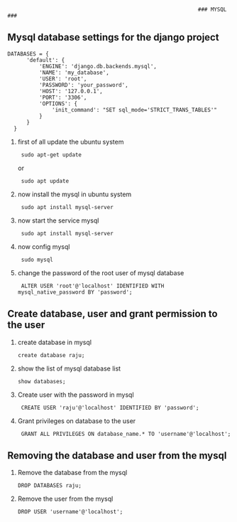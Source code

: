                                                                 ### MYSQL ###
   
   
   ## Mysql database settings for the django project
   
    DATABASES = {  
          'default': {  
              'ENGINE': 'django.db.backends.mysql',  
              'NAME': 'my_database',  
              'USER': 'root',  
              'PASSWORD': 'your_password',  
              'HOST': '127.0.0.1',  
              'PORT': '3306',  
              'OPTIONS': {  
                  'init_command': "SET sql_mode='STRICT_TRANS_TABLES'"  
              }  
          }  
      }  
          
1. first of all update the ubuntu system
    
        sudo apt-get update 
      
     or
      
        sudo apt update
     
2. now install the mysql in ubuntu system

        
        sudo apt install mysql-server
     
     
3. now start the service mysql

        sudo apt install mysql-server
        
4. now config mysql

        sudo mysql
        
5. change the password of the root user of mysql database

        ALTER USER 'root'@'localhost' IDENTIFIED WITH mysql_native_password BY 'password';
        
       
## Create database, user and grant permission to the user


1. create database in mysql

       create database raju;
       
       
       
       
2. show the list of mysql database list

       show databases;
       
    
3. Create user with the password in mysql

        CREATE USER 'raju'@'localhost' IDENTIFIED BY 'password';
        
        
        
4. Grant privileges on database to the user

    
        GRANT ALL PRIVILEGES ON database_name.* TO 'username'@'localhost';
        
        
        
        
 ## Removing the database and user from the mysql
 
 
 1. Remove the database from the mysql
 
 
        DROP DATABASES raju;
        
 2. Remove the user from the mysql


        DROP USER 'username'@'localhost';

